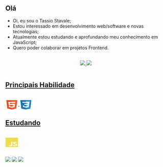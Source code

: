 <h2>Olá</h2>

<ul>
    <li>Oi, eu sou o Tassio Stavale;</li>
    <li>Estou interessado em desenvolvimento web/software e novas tecnologias;</li>
    <li>Atualmente estou estudando e aprofundando meu conhecimento em JavaScript;</li>
    <li>Quero poder colaborar em projetos Frontend.</li>
</ul>
<br>

<div align="center">
    <a href="https://github.com/TStavale">
    <img height="180em" src="https://github-readme-stats.vercel.app/api?username=TStavale&show_icons=true&theme=dark&include_all_commits=true&count_private=true"/>
    <img height="180em" src="https://github-readme-stats.vercel.app/api/top-langs/?username=TStavale&layout=compact&langs_count=7&theme=dark"/>
  </div>
  <br>
<h2>Principais Habilidade</h2>

<div style="display: inline_block"><br>
    <img align="center" alt="HTML" height="30" width="40" src="https://raw.githubusercontent.com/devicons/devicon/master/icons/html5/html5-original.svg">
    <img align="center" alt="CSS" height="30" width="40" src="https://raw.githubusercontent.com/devicons/devicon/master/icons/css3/css3-original.svg">
</div>

<h2>Estudando</h2>
<div style="display: inline_block"><br>
    <img align="center" alt="Js" height="30" width="40" src="https://raw.githubusercontent.com/devicons/devicon/master/icons/javascript/javascript-plain.svg">
</div>

##
<div> 
    <a href = "mailto:tassiostavale@hotmail.com"><img src="https://img.shields.io/badge/Microsoft_Outlook-0078D4?style=for-the-badge&logo=microsoft-outlook&logoColor=white" target="_blank"></a>
        <a href="" target="_blank"><img src="https://img.shields.io/badge/Discord-7289DA?style=for-the-badge&logo=discord&logoColor=white" target="_blank"></a> 
    <a href="https://www.linkedin.com/in/tassio-stavale/" target="_blank"><img src="https://img.shields.io/badge/-LinkedIn-%230077B5?style=for-the-badge&logo=linkedin&logoColor=white" target="_blank"></a>
  </div>
